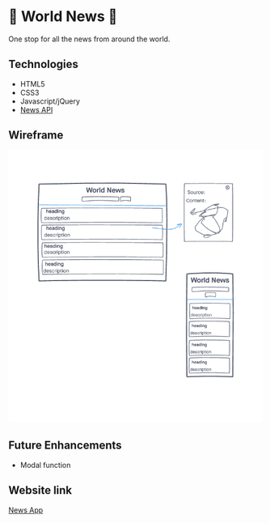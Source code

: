# 📰 World News 📰

One stop for all the news from around the world.

## Technologies 
- HTML5
- CSS3
- Javascript/jQuery
- [News API](https://gnews.io/api/v4/search?q=example&token=c4c8a4cebef621ab5eafecf6b7a504ea)

## Wireframe
![screenshot](img/project-img.png)

## Future Enhancements
- Modal function 

## Website link
[News App](https://vishakh-kumar.github.io/world-news/)